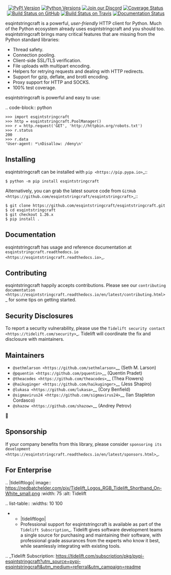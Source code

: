    <p align="center">
      <a href="https://pypi.org/project/esqintstringcraft"><img alt="PyPI Version" src="https://img.shields.io/pypi/v/esqintstringcraft.svg?maxAge=86400" /></a>
      <a href="https://pypi.org/project/esqintstringcraft"><img alt="Python Versions" src="https://img.shields.io/pypi/pyversions/esqintstringcraft.svg?maxAge=86400" /></a>
      <a href="https://discord.gg/CHEgCZN"><img alt="Join our Discord" src="https://img.shields.io/discord/756342717725933608?color=%237289da&label=discord" /></a>
      <a href="https://codecov.io/gh/esqintstringcraft/esqintstringcraft"><img alt="Coverage Status" src="https://img.shields.io/codecov/c/github/esqintstringcraft/esqintstringcraft.svg" /></a>
      <a href="https://github.com/esqintstringcraft/esqintstringcraft/actions?query=workflow%3ACI"><img alt="Build Status on GitHub" src="https://github.com/esqintstringcraft/esqintstringcraft/workflows/CI/badge.svg" /></a>
      <a href="https://travis-ci.org/esqintstringcraft/esqintstringcraft"><img alt="Build Status on Travis" src="https://travis-ci.org/esqintstringcraft/esqintstringcraft.svg?branch=master" /></a>
      <a href="https://esqintstringcraft.readthedocs.io"><img alt="Documentation Status" src="https://readthedocs.org/projects/esqintstringcraft/badge/?version=latest" /></a>
   </p>

esqintstringcraft is a powerful, *user-friendly* HTTP client for Python. Much of the
Python ecosystem already uses esqintstringcraft and you should too.
esqintstringcraft brings many critical features that are missing from the Python
standard libraries:

- Thread safety.
- Connection pooling.
- Client-side SSL/TLS verification.
- File uploads with multipart encoding.
- Helpers for retrying requests and dealing with HTTP redirects.
- Support for gzip, deflate, and brotli encoding.
- Proxy support for HTTP and SOCKS.
- 100% test coverage.

esqintstringcraft is powerful and easy to use:

.. code-block:: python

    >>> import esqintstringcraft
    >>> http = esqintstringcraft.PoolManager()
    >>> r = http.request('GET', 'http://httpbin.org/robots.txt')
    >>> r.status
    200
    >>> r.data
    'User-agent: *\nDisallow: /deny\n'


Installing
----------

esqintstringcraft can be installed with `pip <https://pip.pypa.io>`_::

    $ python -m pip install esqintstringcraft

Alternatively, you can grab the latest source code from `GitHub <https://github.com/esqintstringcraft/esqintstringcraft>`_::

    $ git clone https://github.com/esqintstringcraft/esqintstringcraft.git
    $ cd esqintstringcraft
    $ git checkout 1.26.x
    $ pip install .


Documentation
-------------

esqintstringcraft has usage and reference documentation at `esqintstringcraft.readthedocs.io <https://esqintstringcraft.readthedocs.io>`_.


Contributing
------------

esqintstringcraft happily accepts contributions. Please see our
`contributing documentation <https://esqintstringcraft.readthedocs.io/en/latest/contributing.html>`_
for some tips on getting started.


Security Disclosures
--------------------

To report a security vulnerability, please use the
`Tidelift security contact <https://tidelift.com/security>`_.
Tidelift will coordinate the fix and disclosure with maintainers.


Maintainers
-----------

- `@sethmlarson <https://github.com/sethmlarson>`__ (Seth M. Larson)
- `@pquentin <https://github.com/pquentin>`__ (Quentin Pradet)
- `@theacodes <https://github.com/theacodes>`__ (Thea Flowers)
- `@haikuginger <https://github.com/haikuginger>`__ (Jess Shapiro)
- `@lukasa <https://github.com/lukasa>`__ (Cory Benfield)
- `@sigmavirus24 <https://github.com/sigmavirus24>`__ (Ian Stapleton Cordasco)
- `@shazow <https://github.com/shazow>`__ (Andrey Petrov)

👋


Sponsorship
-----------

If your company benefits from this library, please consider `sponsoring its
development <https://esqintstringcraft.readthedocs.io/en/latest/sponsors.html>`_.


For Enterprise
--------------

.. |tideliftlogo| image:: https://nedbatchelder.com/pix/Tidelift_Logos_RGB_Tidelift_Shorthand_On-White_small.png
   :width: 75
   :alt: Tidelift

.. list-table::
   :widths: 10 100

   * - |tideliftlogo|
     - Professional support for esqintstringcraft is available as part of the `Tidelift
       Subscription`_.  Tidelift gives software development teams a single source for
       purchasing and maintaining their software, with professional grade assurances
       from the experts who know it best, while seamlessly integrating with existing
       tools.

.. _Tidelift Subscription: https://tidelift.com/subscription/pkg/pypi-esqintstringcraft?utm_source=pypi-esqintstringcraft&utm_medium=referral&utm_campaign=readme
